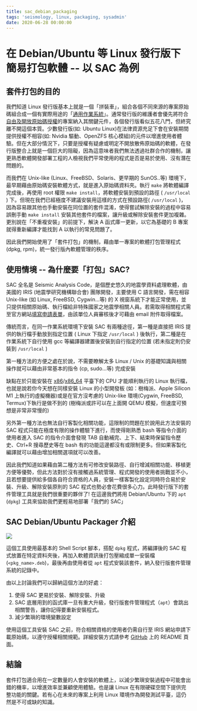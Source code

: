 ```yaml
---
title: sac_debian_packaging
tags: 'seismology, linux, packaging, sysadmin'
date: 2020-06-28 00:00:00
---
```



# 在 Debian/Ubuntu 等 Linux 發行版下簡易打包軟體 -- 以 SAC 為例

## 套件打包的目的

我們知道 Linux 發行版基本上就是一個「拼裝車」，組合各個不同來源的專案原始碼組合成一個有實際用途的「[通用作業系統](https://zh.wikipedia.org/wiki/%E6%93%8D%E4%BD%9C%E7%B3%BB%E7%BB%9F#%E9%80%9A%E7%94%A8%E4%B8%8E%E4%B8%93%E7%94%A8%E3%80%81%E5%B5%8C%E5%85%A5%E5%BC%8F)」。通常發行版的維護者會優先將符合[自由及開放原始碼授權](https://zh.wikipedia.org/wiki/%E8%87%AA%E7%94%B1%E5%8F%8A%E5%BC%80%E6%94%BE%E6%BA%90%E4%BB%A3%E7%A0%81%E8%BD%AF%E4%BB%B6)的專案納入其關鍵元件，各個發行版看似五花八門，但終究離不開這個本質。少數發行版(如: Ubuntu Linux)在法律資源充足下會在安裝期間提供授權不相容(如: Nvidia 驅動、OpenZFS 核心模組)的元件以增進使用者體驗。但在大部分情況下，只要是授權有疑慮或明定不開放散佈原始碼的軟體，在發行版整合上就是一個巨大的阻礙，因為這意味者我們無法透過社群合作的機制，讓更熟悉軟體開發部署工程的人檢視我們平常使用的程式是否是易於使用、沒有潛在問題的。

而我們在 Unix-like (Linux、FreeBSD、Solaris、更早期的 SunOS..等) 環境下，最早期藉由原始碼安裝軟體方式，就是進入原始碼資料夾。執行 `make` 將軟體編譯完成後，再使用 root 權限 `make install`，將軟體安裝到預設的路徑 ( `/usr/local` ) 下。但現在我們已經極度不建議安裝用這樣的方式在預設路徑( `/usr/local` )，因為容易跟其他也手動安裝在同位置的套件混淆，使得嘗試解除安裝的過程中容易誤刪手動 `make install` 安裝其他套件的檔案，讓升級或解除安裝套件更加複雜。更別說在「不重複安裝」的前提下，解決 A 函式庫一更新，以它為基礎的 B 專案就得重新編譯才能找到 A 以執行的常見問題了。

因此我們開始使用了「套件打包」的機制，藉由單一專案的軟體打包管理程式(dpkg, rpm)，統一發行版內軟體管理的秩序。

## 使用情境 -- 為什麼要「打包」SAC?

SAC 全名是 Seismic Analysis Code，是個歷史悠久的地震學資料處理軟體，由美國的 IRIS (地震學研究機構聯合會) 團隊開發，主要使用 C 語言開發，需在相容 Unix-like (如 Linux, FreeBSD, Cygwin...等) 的 X 視窗系統下才能正常使用，並只提供相關原始碼、執行檔給非特殊國家之地震學相關人員。若需取得相關程式需至官方網站[填寫申請表單](https://ds.iris.edu/ds/nodes/dmc/forms/sac/)，由該單位人員審核後才可藉由 email 附件取得檔案。

傳統而言，在同一作業系統環境下安裝 SAC 有兩種途徑，第一種是直接把 IRIS 提供的執行檔手動放到指定位置 ( Linux 下指定 `/usr/local` ) 後執行，第二種是在作業系統下自行使用 gcc 等編譯器建置後安裝到自行指定的位置 (若未指定則仍安裝到 `/usr/local` )

第一種方法的方便之處在於說，不需要瞭解太多 Linux / Unix 的基礎知識與相關操作就可以藉由非常基本的指令 (cp, sudo...等) 完成安裝

缺點在於只能安裝在 [x86](https://zh.wikipedia.org/zh-tw/X86)/[x86_64](https://zh.wikipedia.org/zh-tw/X86-64) 平臺下的 CPU 才能順利執行的 Linux 執行檔，也就是說若你今天想在同樣安裝 Linux 的小型開發板 (如：樹梅派、Apple Silicon M1 上執行的虛擬機器)或是在官方沒考慮的 Unix-like 環境(Cygwin, FreeBSD, Termux)下執行是做不到的 (樹梅派或許可以在上面開 QEMU 模擬，但速度可預想是非常非常慢的)

另外第一種方法也無法自行客製化相關功能，這限制的問題在於說用此方法安裝的 SAC 程式只能在極度有限的操作體驗下進行，而使得剛熟悉 bash 等指令介面的使用者進入 SAC 的指令介面會發現 TAB 自動補完、上下、結束時保留指令歷史、Ctrl+R 搜尋歷史等在 bash 有的功能這邊都沒有或限制更多。但如果客製化編譯就可以藉由增加相關選項就可以改善。

因此我們知道如果藉由第二種方法有可修改安裝路徑、自行增減相關功能、移植更方便等優勢，但此方法對於沒有接觸過系統管理、程式開發的使用者挑戰並不小，且若想要提供給多個各自符合資格的人員，安裝一樣客製化設定同時符合易於安裝、升級、解除安裝原則的 SAC 程式也勢必會花費很多心力。此時發行版下的套件管理工具就是我們很重要的夥伴了! 在這邊我們將用 Debian/Ubuntu 下的 `apt` (`dpkg`) 工具來協助我們更輕易地部署「我們的 SAC」

## SAC Debian/Ubuntu Packager 介紹

![](https://github.com/sean0921/sean0921.github.io/raw/3ef1e32d61fc62c546c6ba31ef526ccc050cc7b2/images/demo.gif)

這個工具使用最基本的 Shell Script 腳本，搭配 `dpkg` 程式，將編譯後的 SAC 程式放置在特定資料夾後，再加入軟體資訊後打包壓縮成單一安裝檔 (`<pkg_name>.deb`)，最後再由使用者從 `apt` 程式安裝該套件，納入發行版套件管理系統的記錄中。

由以上討論我們可以歸納這個方法的好處：

1. 使得 SAC 更易於安裝、解除安裝、升級
2. SAC 底層用到的函式庫一旦有重大升級，發行版套件管理程式（`apt`）會跳出相關警告，讓你記得要重新安裝程式。
3. 減少繁瑣的環境變數設定

使用這個工具安裝 SAC 之前，符合相關資格的使用者仍需自行至 IRIS 網站申請下載原始碼，以遵守授權相關規範。詳細安裝方式請參考 [GitHub](https://github.com/sean0921/sac_debian_packager) 上的 README 頁面。

## 結論

套件打包適合用在一定數量的人會安裝的軟體上，以減少繁瑣安裝過程中可能會出錯的機率，以增進效率並兼顧使用體驗。也是讓 Linux 在有限硬碟空間下提供完整功能的關鍵。若有心在未來的專案上利用 Linux 環境作為開發測試平臺，這仍然是不可或缺的知識。
